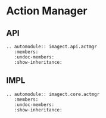 # Action Manager

## API

```eval_rst
.. automodule:: imagect.api.actmgr
   :members:
   :undoc-members:
   :show-inheritance:
```

## IMPL

```eval_rst
.. automodule:: imagect.core.actmgr
   :members:
   :undoc-members:
   :show-inheritance:
```